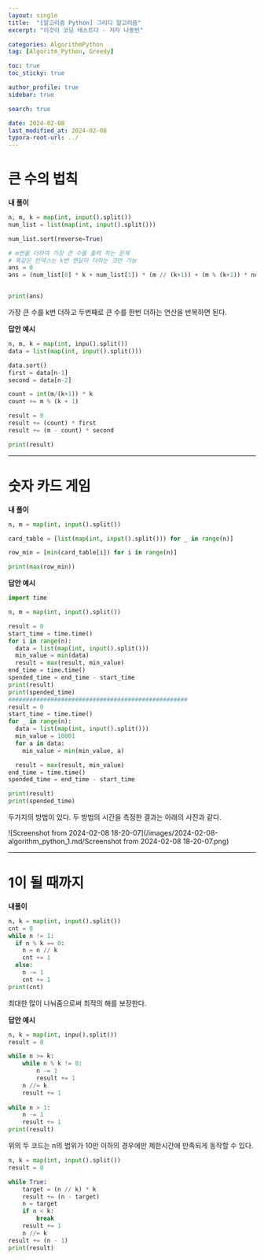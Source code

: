 ```yaml
---
layout: single
title:  "[알고리즘 Python] 그리디 알고리즘"
excerpt: "이것이 코딩 테스트다 - 저자 나동빈"

categories: AlgorithmPython
tag: [Algoritm_Python, Greedy]

toc: true
toc_sticky: true

author_profile: true
sidebar: true

search: true

date: 2024-02-08
last_modified_at: 2024-02-08
typora-root-url: ../
---
```


# 큰 수의 법칙

**내 풀이**

```python
n, m, k = map(int, input().split())
num_list = list(map(int, input().split()))

num_list.sort(reverse=True)

# m번을 더하여 가장 큰 수를 출력 하는 문제
# 똑같은 인덱스는 k번 연달아 더하는 것만 가능
ans = 0
ans = (num_list[0] * k + num_list[1]) * (m // (k+1)) + (m % (k+1)) * num_list[0]


print(ans)


```

가장 큰 수를 k번 더하고 두번째로 큰 수를 한번 더하는 연산을 반복하면 된다.



**답안 예시**

```python
n, m, k = map(int, inpu().split())
data = list(map(int, input().split()))

data.sort()
first = data[n-1]
second = data[n-2]

count = int(m/(k+1)) * k
count += m % (k + 1)

result = 0
result += (count) * first
result += (m - count) * second

print(result)
```

------





# 숫자 카드 게임

**내 풀이**

```python
n, m = map(int, input().split())

card_table = [list(map(int, input().split())) for _ in range(n)]

row_min = [min(card_table[i]) for i in range(n)]

print(max(row_min))
```



**답안 예시**

```python
import time

n, m = map(int, input().split())

result = 0
start_time = time.time()
for i in range(n):
  data = list(map(int, input().split()))
  min_value = min(data)
  result = max(result, min_value)
end_time = time.time()
spended_time = end_time - start_time
print(result)
print(spended_time)
###################################################
result = 0
start_time = time.time()
for _ in range(n):
  data = list(map(int, input().split()))
  min_value = 10001
  for a in data:
    min_value = min(min_value, a)

  result = max(result, min_value)
end_time = time.time()
spended_time = end_time - start_time

print(result)
print(spended_time)

```

두가지의 방법이 있다. 두 방법의 시간을 측정한 결과는 아래의 사진과 같다.

![Screenshot from 2024-02-08 18-20-07](/images/2024-02-08-algorithm_python_1.md/Screenshot from 2024-02-08 18-20-07.png)

------





# 1이 될 때까지

**내풀이**

```python
n, k = map(int, input().split())
cnt = 0
while n != 1:
  if n % k == 0:
    n = n // k
    cnt += 1
  else:
    n -= 1
    cnt += 1
print(cnt)
```

최대한 많이 나눠줌으로써 최적의 해를 보장한다.



**답안 예시**

```python
n, k = map(int, inpu().split())
result = 0

while n >= k:
	while n % k != 0:
		n -= 1
		result += 1
	n //= k
	result += 1
	
while n > 1:
	n -= 1
	result += 1
print(result)
```

위의 두 코드는 n의 범위가 10만 이하의 경우에만 제한시간에 만족되게 동작할 수 있다.



```python
n, k = map(int, input().split())
result = 0

while True:
	target = (n // k) * k
	result += (n - target)
	n = target
	if n < k:
		break
	result += 1
	n //= k
result += (n - 1)
print(result)
```



